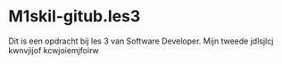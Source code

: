 # M1skil-gitub.les3
Dit is een opdracht bij les 3 van Software Developer.
Mijn tweede 
jdlsjlcj
kwnvjijof
kcwjoiemjfoirw